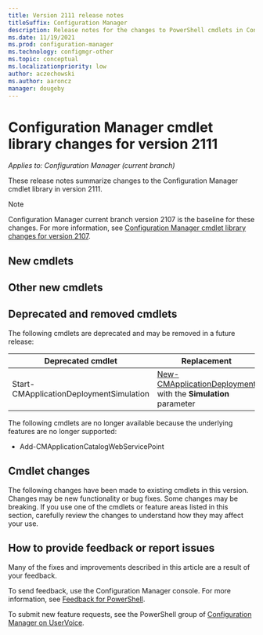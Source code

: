 ```yaml
---
title: Version 2111 release notes
titleSuffix: Configuration Manager
description: Release notes for the changes to PowerShell cmdlets in Configuration Manager version 2111.
ms.date: 11/19/2021
ms.prod: configuration-manager
ms.technology: configmgr-other
ms.topic: conceptual
ms.localizationpriority: low
author: aczechowski
ms.author: aaroncz
manager: dougeby
---
```


# Configuration Manager cmdlet library changes for version 2111

*Applies to: Configuration Manager (current branch)*

These release notes summarize changes to the Configuration Manager cmdlet library in version 2111.

> [!NOTE]
> Configuration Manager current branch version 2107 is the baseline for these changes. For more information, see [Configuration Manager cmdlet library changes for version 2107](2107-release-notes.md).

## New cmdlets

<!-- - [<cmdlet>](/powershell/module/configurationmanager/): -->


## Other new cmdlets


## Deprecated and removed cmdlets

The following cmdlets are deprecated and may be removed in a future release:

| Deprecated cmdlet | Replacement |
|---------|---------|
| Start-CMApplicationDeploymentSimulation | [New-CMApplicationDeployment](/powershell/module/configurationmanager/New-CMApplicationDeployment) with the **Simulation** parameter |

The following cmdlets are no longer available because the underlying features are no longer supported:

- Add-CMApplicationCatalogWebServicePoint

<!-- 
The following cmdlets are deprecated:

- [<cmdlet>](/powershell/module/configurationmanager/)

## Known issues

None
 -->

## Cmdlet changes

The following changes have been made to existing cmdlets in this version. Changes may be new functionality or bug fixes. Some changes may be breaking. If you use one of the cmdlets or feature areas listed in this section, carefully review the changes to understand how they may affect your use.

<!-- Template
### Cmdlet name
For more information, see [](/powershell/module/configurationmanager/).
**Breaking changes**
**Bugs that were fixed**
**Non-breaking changes**
-->


## How to provide feedback or report issues

Many of the fixes and improvements described in this article are a result of your feedback.

To send feedback, use the Configuration Manager console. For more information, see [Feedback for PowerShell](/mem/configmgr/core/understand/product-feedback#feedback-for-powershell).

To submit new feature requests, see the PowerShell group of [Configuration Manager on UserVoice](https://configurationmanager.uservoice.com).
